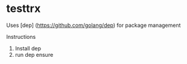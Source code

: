 # testtrx
Uses [dep] (https://github.com/golang/dep) for package management

Instructions

1. Install dep
2. run dep ensure
